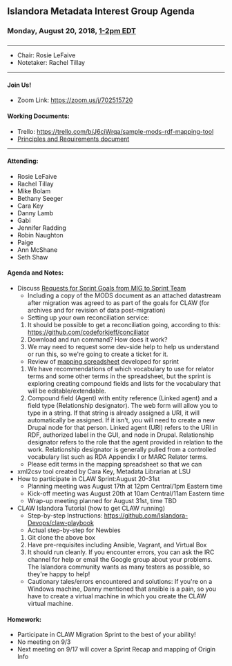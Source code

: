 ## Islandora Metadata Interest Group Agenda
### Monday, August 20, 2018, [1-2pm EDT](http://www.thetimezoneconverter.com/?t=1%20pm&tz=Toronto&)
###
---
* Chair:  Rosie LeFaive
* Notetaker: Rachel Tillay
---

#### Join Us!
* Zoom Link: https://zoom.us/j/702515720

#### Working Documents:
* Trello: https://trello.com/b/J6ciWrqa/sample-mods-rdf-mapping-tool
* [Principles and Requirements document](https://docs.google.com/document/d/19c58eqejuB3MhY-lS8o8QW0naM_R3GusD23aQ3dwusw/edit?usp=sharing)
---

#### Attending:
* Rosie LeFaive
* Rachel Tillay
* Mike Bolam
* Bethany Seeger
* Cara Key
* Danny Lamb
* Gabi
* Jennifer Radding
* Robin Naughton
* Paige
* Ann McShane
* Seth Shaw

#### Agenda and Notes:
* Discuss [Requests for Sprint Goals from MIG to Sprint Team](https://docs.google.com/document/d/1ZBzkGJ-t-c224S9aHRUZmTKHJzbPGJbmzBrzF2h66Y8)
    * Including a copy of the MODS document as an attached datastream after migration was agreed to as part of the goals for CLAW (for archives and for revision of data post-migration)
    * Setting up your own reconciliation service:
    1. It should be possible to get a reconciliation going, according to this: https://github.com/codeforkjeff/conciliator
    2. Download and run command? How does it work?
    3. We may need to request some dev-side help to help us understand or run this, so we're going to create a ticket for it.
    * Review of [mapping spreadsheet](https://docs.google.com/spreadsheets/d/18u2qFJ014IIxlVpM3JXfDEFccwBZcoFsjbBGpvL0jJI/edit#gid=0) developed for sprint
    1. We have recommendations of which vocabulary to use for relator terms and some other terms in the spreadsheet, but the sprint is exploring creating compound fields and lists for the vocabulary that will be editable/extendable.
    2. Compound field (Agent) with entity reference (Linked agent) and a field type (Relationship designator). The web form will allow you to type in a string. If that string is already assigned a URI, it will automatically be assigned. If it isn't, you will need to create a new Drupal node for that person. Linked agent (URI) refers to the URI in RDF, authorized label in the GUI, and node in Drupal. Relationship designator refers to the role that the agent provided in relation to the work. Relationship designator is generally pulled from a controlled vocabulary list such as RDA Appendix I or MARC Relator terms.
    * Please edit terms in the mapping spreadsheet so that we can 
* xml2csv tool created by Cara Key, Metadata Librarian at LSU
* How to participate in CLAW Sprint:August 20-31st
     * Planning meeting was August 17th at 12pm Central/1pm Eastern time
     * Kick-off meeting was August 20th at 10am Central/11am Eastern time
     * Wrap-up meeting planned for August 31st, time TBD
* CLAW Islandora Tutorial (how to get CLAW running)
     * Step-by-step Instructions: https://github.com/Islandora-Devops/claw-playbook
     * Actual step-by-step for Newbies
     1. Git clone the above box
     2. Have pre-requisites including Ansible, Vagrant, and Virtual Box
     3. It should run cleanly. If you encounter errors, you can ask the IRC channel for help or email the Google group about your problems. The Islandora community wants as many testers as possible, so they're happy to help!
     * Cautionary tales/errors encountered and solutions:
     If you're on a Windows machine, Danny mentioned that ansible is a pain, so you have to create a virtual machine in which you create the CLAW virtual machine.
     
#### Homework:
* Participate in CLAW Migration Sprint to the best of your ability!
* No meeting on 9/3
* Next meeting on 9/17 will cover a Sprint Recap and mapping of Origin Info

